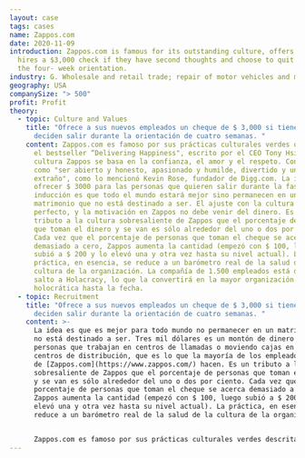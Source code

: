 ```yaml
---
layout: case
tags: cases
name: Zappos.com
date: 2020-11-09
introduction: Zappos.com is famous for its outstanding culture, offers its new
  hires a $3,000 check if they have second thoughts and choose to quit during
  the four- week orientation.
industry: G. Wholesale and retail trade; repair of motor vehicles and motorcycles
geography: USA
companySize: "> 500"
profit: Profit
theory:
  - topic: Culture and Values
    title: "Ofrece a sus nuevos empleados un cheque de $ 3,000 si tienen dudas y
      deciden salir durante la orientación de cuatro semanas. "
    content: Zappos.com es famoso por sus prácticas culturales verdes descritas en
      el bestseller “Delivering Happiness", escrito por el CEO Tony Hsieh. La
      cultura Zappos se basa en la confianza, el amor y el respeto. Con valores
      como "ser abierto y honesto, apasionado y humilde, divertido y un poco
      extraño", como lo mencionó Kevin Rose, fundador de Digg.com. La idea de
      ofrecer $ 3000 para las personas que quieren salir durante la fase de
      inducción es que todo el mundo estará mejor sino permanecen en un
      matrimonio que no está destinado a ser. El ajuste con la cultura debe ser
      perfecto, y la motivación en Zappos no debe venir del dinero. Es un
      tributo a la cultura sobresaliente de Zappos que el porcentaje de personas
      que toman el dinero y se van es sólo alrededor del uno o dos por ciento.
      Cada vez que el porcentaje de personas que toman el cheque se acerca
      demasiado a cero, Zappos aumenta la cantidad (empezó con $ 100, luego
      subió a $ 200 y lo elevó una y otra vez hasta su nivel actual). La
      práctica, en esencia, se reduce a un barómetro real de la salud de la
      cultura de la organización. La compañía de 1.500 empleados está dando el
      salto a Holacracy, lo que la convertirá en la mayor organización
      holocrática hasta la fecha.
  - topic: Recruitment
    title: "Ofrece a sus nuevos empleados un cheque de $ 3,000 si tienen dudas y
      deciden salir durante la orientación de cuatro semanas. "
    content: >-
      La idea es que es mejor para todo mundo no permanecer en un matrimonio que
      no está destinado a ser. Tres mil dólares es un montón de dinero para las
      personas que trabajan en centros de llamadas o moviendo cajas en los
      centros de distribución, que es lo que la mayoría de los empleados
      de [Zappos.com](https://www.zappos.com/) hacen. Es un tributo a la cultura
      sobresaliente de Zappos que el porcentaje de personas que toman el dinero
      y se van es sólo alrededor del uno o dos por ciento. Cada vez que el
      porcentaje de personas que toman el cheque se acerca demasiado a cero,
      Zappos aumenta la cantidad (empezó con $ 100, luego subió a $ 200 y lo
      elevó una y otra vez hasta su nivel actual). La práctica, en esencia, se
      reduce a un barómetro real de la salud de la cultura de la organización.


      Zappos.com es famoso por sus prácticas culturales verdes descritas en el bestseller *Delivering Happiness*, escrito por el CEO Tony Hsieh. La empresa de 1.500 empleados está dando el salto a Holacracy.
---
```

